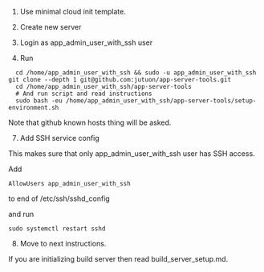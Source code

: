 
1. Use minimal cloud init template.

2. Create new server

3. Login as app_admin_user_with_ssh user

6. Run
```
  cd /home/app_admin_user_with_ssh && sudo -u app_admin_user_with_ssh git clone --depth 1 git@github.com:jutuon/app-server-tools.git
  cd /home/app_admin_user_with_ssh/app-server-tools
  # And run script and read instructions
  sudo bash -eu /home/app_admin_user_with_ssh/app-server-tools/setup-environment.sh
```

Note that github known hosts thing will be asked.


7. Add SSH service config

This makes sure that only app_admin_user_with_ssh user has SSH access.

Add

```
AllowUsers app_admin_user_with_ssh
```

to end of /etc/ssh/sshd_config

and run

```
sudo systemctl restart sshd
```

8. Move to next instructions.

If you are initializing build server then read build_server_setup.md.

